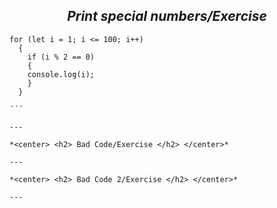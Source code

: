*<center> <h2> Print special numbers/Exercise </h2> </center>*

```assembly
for (let i = 1; i <= 100; i++) 
  {
    if (i % 2 == 0)
    { 
    console.log(i);
    }
  }
  
´´´

---

*<center> <h2> Bad Code/Exercise </h2> </center>*

---

*<center> <h2> Bad Code 2/Exercise </h2> </center>*

---